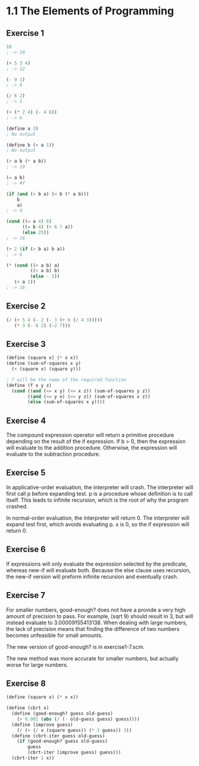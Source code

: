 # 1.1 The Elements of Programming

## Exercise 1

```scheme
10
; -> 10

(+ 5 3 4)
; -> 12

(- 9 1)
; -> 8

(/ 6 2)
; -> 3

(+ (* 2 4) (- 4 6))
; -> 6

(define a 3)
; No output

(define b (+ a 1))
; No output

(+ a b (* a b))
; -> 19

(= a b)
; -> #f

(if (and (> b a) (< b (* a b)))
    b
    a)
; -> 4

(cond ((= a 4) 6)
      ((= b 4) (+ 6 7 a))
      (else 25))
; -> 16

(+ 2 (if (> b a) b a))
; -> 6

(* (cond ((> a b) a)
         ((< a b) b)
         (else - 1))
   (+ a 1))
; -> 16
```

## Exercise 2

```scheme
(/ (+ 5 4 (- 2 (- 3 (+ 6 (/ 4 3)))))
   (* 3 (- 6 2) (-2 7)))
```

## Exercise 3

```scheme
(define (square x) (* x x))
(define (sum-of-squares x y)
  (+ (square x) (square y)))

; f will be the name of the required function
(define (f x y z)
  (cond ((and (<= x y) (<= x z)) (sum-of-squares y z))
        ((and (<= y x) (<= y z)) (sum-of-squares x z))
        (else (sum-of-squares x y))))

```

## Exercise 4

The compound expression operator will return a primitive procedure depending on
the result of the if expression. If b > 0, then the expression will evaluate to
the addition procedure. Otherwise, the expression will evaluate to the
subtraction procedure.

## Exercise 5

In applicative-order evaluation, the interpreter will crash. The interpreter
will first call p before expanding test. p is a procedure whose definition is to
call itself. This leads to infinite recursion, which is the root of why the
program crashed.

In normal-order evaluation, the interpreter will return 0. The interpreter will
expand test first, which avoids evaluating p. x is 0, so the if expression will
return 0.

## Exercise 6

If expressions will only evaluate the expression selected by the predicate,
whereas new-if will evaluate both. Because the else clause uses recursion,
the new-if version will preform infinite recursion and eventually crash.

## Exercise 7

For smaller numbers, good-enough? does not have a provide a very high amount of
precision to pass. For example, (sqrt 9) should result in 3, but will instead
evaluate to 3.00009155413138. When dealing with large numbers, the lack of
precision means that finding the difference of two numbers becomes unfeasible
for small amounts.

The new version of good-enough? is in exercise1-7.scm.

The new method was more accurate for smaller numbers, but actually worse for
large numbers.

## Exercise 8

```scheme
(define (square x) (* x x))

(define (cbrt x)
  (define (good-enough? guess old-guess)
    (> 0.001 (abs (/ (- old-guess guess) guess))))
  (define (improve guess)
    (/ (+ (/ x (square guess)) (* 2 guess)) 3))
  (define (cbrt-iter guess old-guess)
    (if (good-enough? guess old-guess)
        guess
        (cbrt-iter (improve guess) guess)))
  (cbrt-iter 1 x))
```

